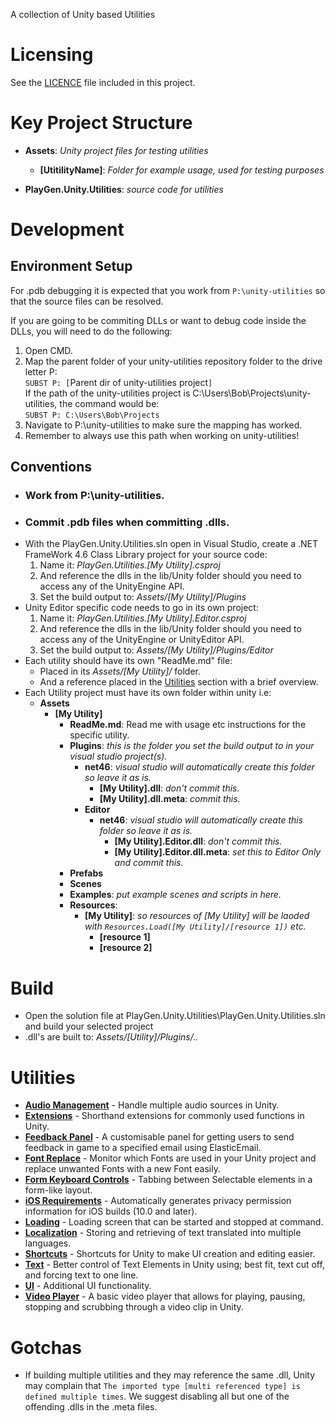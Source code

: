 A collection of Unity based Utilities

# Licensing
See the [LICENCE](LICENCE.md) file included in this project.

# Key Project Structure
- **Assets**: *Unity project files for testing utilities*
  - **[UtitilityName]**: *Folder for example usage, used for testing purposes*

- **PlayGen.Unity.Utilities**: *source code for utilities*

# Development
## Environment Setup
For .pdb debugging it is expected that you work from `P:\unity-utilities` so that the source files can be resolved.

If you are going to be commiting DLLs or want to debug code inside the DLLs, you will need to do the following:

1. Open CMD.
2. Map the parent folder of your unity-utilities repository folder to the drive letter P:  
`SUBST P: [`Parent dir of unity-utilities project`]`  
If the path of the unity-utilities project is C:\Users\Bob\Projects\unity-utilities, the command would be:  
`SUBST P: C:\Users\Bob\Projects`
3. Navigate to P:\unity-utilities to make sure the mapping has worked.
4. Remember to always use this path when working on unity-utilities!

## Conventions
- ### Work from P:\unity-utilities.
- ### Commit .pdb files when committing .dlls.
- With the PlayGen.Unity.Utilities.sln open in Visual Studio, create a .NET FrameWork 4.6 Class Library project for your source code:
  1. Name it: *PlayGen.Utilities.[My Utility].csproj*  
  2. And reference the dlls in the lib/Unity folder should you need to access any of the UnityEngine API.  
  3. Set the build output to: *Assets/[My Utility]/Plugins*
- Unity Editor specific code needs to go in its own project:
  1. Name it: *PlayGen.Utilities.[My Utility].Editor.csproj*  
  2. And reference the dlls in the lib/Unity folder should you need to access any of the UnityEngine or UnityEditor API.
  3. Set the build output to: 
   *Assets/[My Utility]/Plugins/Editor*
- Each utility should have its own "ReadMe.md" file:
  - Placed in its *Assets/[My Utility]/* folder.
  - And a reference placed in the [Utilities](#Utilities) section with a brief overview.  
- Each Utility project must have its own folder within unity 
i.e:  
  - **Assets**
    - **[My Utility]**
      - **ReadMe.md**: Read me with usage etc instructions for the specific utility.
      - **Plugins**: *this is the folder you set the build output to in your visual studio project(s).*
        - **net46**: *visual studio will automatically create this folder so leave it as is.*
          - **[My Utility].dll**: *don't commit this.*
          - **[My Utility].dll.meta**: *commit this.*          
        - **Editor**
          - **net46**: *visual studio will automatically create this folder so leave it as is.*
            - **[My Utility].Editor.dll**: *don't commit this.*
            - **[My Utility].Editor.dll.meta**: *set this to Editor Only and commit this.*
      - **Prefabs**
      - **Scenes**
      - **Examples**: *put example scenes and scripts in here.*
      - **Resources**:
        - **[My Utility]**: *so resources of [My Utility] will be laoded with `Resources.Load([My Utility]/[resource 1])` etc.*
          - **[resource 1]**
          - **[resource 2]**

# Build
- Open the solution file at PlayGen.Unity.Utilities\PlayGen.Unity.Utilities.sln and build your selected project
- .dll's are built to: *Assets/[Utility]/Plugins/..*

# Utilities

- [**Audio Management**](Assets/Audio/ReadMe.md) - Handle multiple audio sources in Unity.
- [**Extensions**](Assets/Extensions/ReadMe.md) - Shorthand extensions for commonly used functions in Unity.
- [**Feedback Panel**](Assets/SendFeedbackAsset/ReadMe.md) - A customisable panel for getting users to send feedback in game to a specified email using ElasticEmail.
- [**Font Replace**](Assets/Editor/Plugins/FontReplace/ReadMe.md) - Monitor which Fonts are used in your Unity project and replace unwanted Fonts with a new Font easily.
- [**Form Keyboard Controls**](Assets/FormKeyboardControls/ReadMe.md) - Tabbing between Selectable elements in a form-like layout.
- [**iOS Requirements**](Assets/iOSRequirements/ReadMe.md) - Automatically generates privacy permission information for iOS builds (10.0 and later).
- [**Loading**](Assets/Loading/ReadMe.md) - Loading screen that can be started and stopped at command.
- [**Localization**](Assets/Localization/ReadMe.md) - Storing and retrieving of text translated into multiple languages.
- [**Shortcuts**](Assets/Editor/Plugins/Shortcuts/ReadMe.md) - Shortcuts for Unity to make UI creation and editing easier.
- [**Text**](Assets/Text/ReadMe.md) - Better control of Text Elements in Unity using; best fit, text cut off, and forcing text to one line.
- [**UI**](Assets/UI/ReadMe.md) - Additional UI functionality.
- [**Video Player**](Assets/Video/ReadMe.md) - A basic video player that allows for playing, pausing, stopping and scrubbing through a video clip in Unity.

# Gotchas
- If building multiple utilities and they may reference the same .dll, Unity may complain that `The imported type [multi referenced type] is defined multiple times`. We suggest disabling all but one of the offending .dlls in the .meta files.